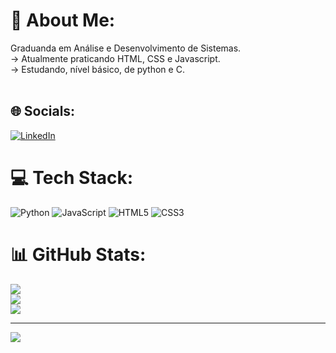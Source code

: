 # 💫 About Me:
Graduanda em Análise e Desenvolvimento de Sistemas.<br>-> Atualmente praticando HTML, CSS e Javascript.<br>-> Estudando, nível básico, de python e C.<br><br>


## 🌐 Socials:
[![LinkedIn](https://img.shields.io/badge/LinkedIn-%230077B5.svg?logo=linkedin&logoColor=white)](https://linkedin.com/in/https://www.linkedin.com/in/ydelphim/) 

# 💻 Tech Stack:
![Python](https://img.shields.io/badge/python-3670A0?style=flat-square&logo=python&logoColor=ffdd54) ![JavaScript](https://img.shields.io/badge/javascript-%23323330.svg?style=flat-square&logo=javascript&logoColor=%23F7DF1E) ![HTML5](https://img.shields.io/badge/html5-%23E34F26.svg?style=flat-square&logo=html5&logoColor=white) ![CSS3](https://img.shields.io/badge/css3-%231572B6.svg?style=flat-square&logo=css3&logoColor=white)
# 📊 GitHub Stats:
![](https://github-readme-stats.vercel.app/api?username=yadelph&theme=omni&hide_border=false&include_all_commits=false&count_private=false)<br/>
![](https://github-readme-streak-stats.herokuapp.com/?user=yadelph&theme=omni&hide_border=false)<br/>
![](https://github-readme-stats.vercel.app/api/top-langs/?username=yadelph&theme=omni&hide_border=false&include_all_commits=false&count_private=false&layout=compact)

---
[![](https://visitcount.itsvg.in/api?id=yadelph&icon=8&color=10)](https://visitcount.itsvg.in)

<!-- Proudly created with GPRM ( https://gprm.itsvg.in ) -->